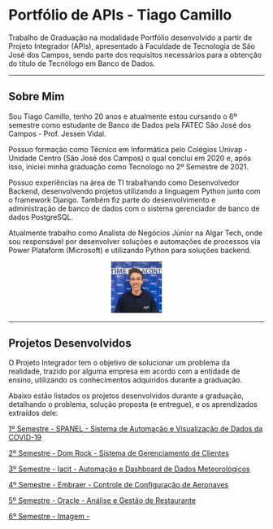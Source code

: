 # Portfólio de APIs - Tiago Camillo

Trabalho de Graduação na modalidade Portfólio desenvolvido a partir de Projeto Integrador (APIs), apresentado à Faculdade de Tecnologia de São José dos Campos, sendo parte dos requisitos necessários para a obtenção do título de Tecnólogo em Banco de Dados.

---

## Sobre Mim

Sou Tiago Camillo, tenho 20 anos e atualmente estou cursando o 6º semestre como estudante de Banco de Dados pela FATEC São José dos Campos - Prof. Jessen Vidal. 

Possuo formação como Técnico em Informática pelo Colégios Univap - Unidade Centro (São José dos Campos) o qual conclui em 2020 e, após isso, iniciei minha graduação como Tecnologo no 2º Semestre de 2021.

Possuo experiências na área de TI trabalhando como Desenvolvedor Backend, desenvolvendo projetos utilizando a linguagem Python junto com o framework Django. Também fiz parte do desenvolvimento e administração de banco de dados com o sistema gerenciador de banco de dados PostgreSQL.

Atualmente trabalho como Analista de Negócios Júnior na Algar Tech, onde sou responsável por desenvolver soluções e automações de processos via Power Plataform (Microsoft) e utilizando Python para soluções backend.


<p align="center">
  <img src="./Projetos/Midia/TiagoCamillo.jpg" width="20%">
</p>

---

## Projetos Desenvolvidos

O Projeto Integrador tem o objetivo de solucionar um problema da realidade, trazido por alguma empresa em acordo com a entidade de ensino, utilizando os conhecimentos adquiridos durante a graduação.

Abaixo estão listados os projetos desenvolvidos durante a graduação, detalhando o problema, solução proposta (e entregue), e os aprendizados extraídos dele:


[1º Semestre - SPANEL - Sistema de Automação e Visualização de Dados da COVID-19 ](https://github.com/tiagocamillo/Portfolio-Banco-de-Dados/blob/develop/Projetos/1%20Semestre.md)

[2º Semestre - Dom Rock - Sistema de Gerenciamento de Clientes](https://github.com/tiagocamillo/Portfolio-Banco-de-Dados/blob/develop/Projetos/2%20Semestre.md)

[3º Semestre - Iacit - Automação e Dashboard de Dados Meteorológicos](https://github.com/tiagocamillo/Portfolio-Banco-de-Dados/blob/develop/Projetos/3%20Semestre.md)

[4º Semestre - Embraer - Controle de Configuração de Aeronaves](https://github.com/tiagocamillo/Portfolio-Banco-de-Dados/blob/develop/Projetos/4%20Semestre.md)

[5º Semestre - Oracle - Análise e Gestão de Restaurante](https://github.com/tiagocamillo/Portfolio-Banco-de-Dados/blob/develop/Projetos/5%20Semestre.md)

[6º Semestre - Imagem - ](https://github.com/tiagocamillo/Portfolio-Banco-de-Dados/blob/develop/Projetos/6%20Semestre.md)
